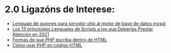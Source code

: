 # 2.0 Ligazóns de Interese:

  - [Lenguaje de guiones para servidor php al motor de base de datos mysql](https://prezi.com/6ohtkltauerg/lenguaje-de-guiones-para-servidor-php-al-motor-de-base-de-da/)
  - [Los 13 principales Lenguajes de Scripts a los que Deberías Prestar Atención en 2021](https://kinsta.com/es/blog/lenguajes-script/)
  - [Formas de que PHP escriba dentro de HTML](https://disenowebakus.net/formas-de-que-php-escriba-dentro-de-html.php)
  - [Cómo usar PHP en código HTML](https://code.tutsplus.com/es/tutorials/how-to-use-php-in-html-code--cms-34378)